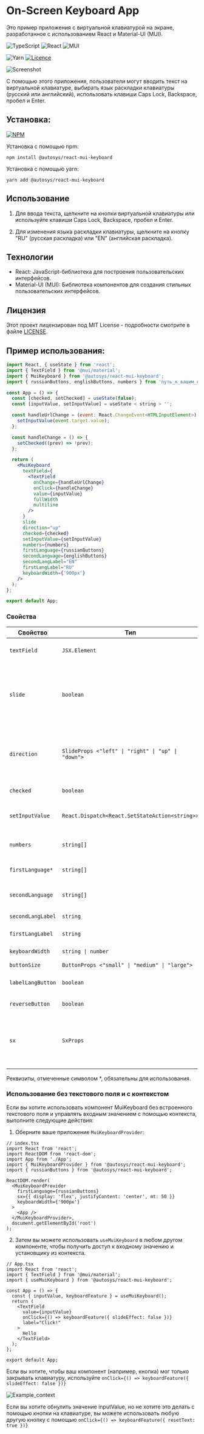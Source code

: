 # On-Screen Keyboard App

Это пример приложения с виртуальной клавиатурой на экране, разработанное с использованием React и Material-UI (MUI).

![TypeScript](https://img.shields.io/badge/typescript-%23007ACC.svg?style=for-the-badge&logo=typescript&logoColor=white)
![React](https://img.shields.io/badge/react-%2320232a.svg?style=for-the-badge&logo=react&logoColor=%2361DAFB)
![MUI](https://img.shields.io/badge/MUI-%230081CB.svg?style=for-the-badge&logo=mui&logoColor=white)

![Yarn](https://img.shields.io/badge/yarn-%232C8EBB.svg?style=for-the-badge&logo=yarn&logoColor=white)
[![Licence](https://img.shields.io/github/license/Ileriayo/markdown-badges?style=for-the-badge)](./LICENSE)

![Screenshot](./screenshots/ru_screen.png)

<!-- <hr> -->

С помощью этого приложения, пользователи могут вводить текст на виртуальной клавиатуре, выбирать язык раскладки клавиатуры (русский или английский), использовать клавиши Caps Lock, Backspace, пробел и Enter.

## Установка:

[![NPM](https://nodei.co/npm/@autosys/react-mui-keyboard.png?downloads=true&stars=true)](https://www.npmjs.com/package/@autosys/react-mui-keyboard)

Установка с помощью npm:

`npm install @autosys/react-mui-keyboard`

Установка с помощью yarn:

`yarn add @autosys/react-mui-keyboard`

## Использование

1. Для ввода текста, щелкните на кнопки виртуальной клавиатуры или используйте клавиши Caps Lock, Backspace, пробел и Enter.

2. Для изменения языка раскладки клавиатуры, щелкните на кнопку "RU" (русская раскладка) или "EN" (английская раскладка).

## Технологии

- React: JavaScript-библиотека для построения пользовательских интерфейсов.
- Material-UI (MUI): Библиотека компонентов для создания стильных пользовательских интерфейсов.

## Лицензия

Этот проект лицензирован под MIT License - подробности смотрите в файле [LICENSE](LICENSE).

## Пример использования:

```jsx
import React, { useState } from 'react';
import { TextField } from '@mui/material';
import { MuiKeyboard } from '@autosys/react-mui-keyboard';
import { russianButtons, englishButtons, numbers } from 'путь_к_вашим_клавишам';

const App = () => {
  const [checked, setChecked] = useState(false);
  const [inputValue, setInputValue] = useState < string > '';

  const handleUrlChange = (event: React.ChangeEvent<HTMLInputElement>) => {
    setInputValue(event.target.value);
  };

  const handleChange = () => {
    setChecked((prev) => !prev);
  };

  return (
    <MuiKeyboard
      textField={
        <TextField
          onChange={handleUrlChange}
          onClick={handleChange}
          value={inputValue}
          fullWidth
          multiline
        />
      }
      slide
      direction="up"
      checked={checked}
      setInputValue={setInputValue}
      numbers={numbers}
      firstLanguage={russianButtons}
      secondLanguage={englishButtons}
      secondLangLabel="EN"
      firstLangLabel="RU"
      keyboardWidth={'900px'}
    />
  );
};

export default App;
```

### Свойства

| Свойство          | Тип                                                | Описание                                                                                                                                         |
| ----------------- | -------------------------------------------------- | ------------------------------------------------------------------------------------------------------------------------------------------------ |
| `textField`       | `JSX.Element`                                      | Компонент текстового поля ввода.                                                                                                                 |
| `slide`           | `boolean`                                          | Флаг, указывающий, должна ли клавиатура появиться с анимацией Slide. По умолчанию, `true`.                                                       |
| `direction`       | `SlideProps <"left" \| "right" \| "up" \| "down">` | Направление анимации Slide (используется, если `slide` установлен в `true`). По умолчанию, `up`.                                                 |
| `checked`         | `boolean`                                          | Флаг видимости клавиатуры.                                                                                                                       |
| `setInputValue`   | `React.Dispatch<React.SetStateAction<string>>`     | Callback для установки значения текстового поля.                                                                                                 |
| `numbers`         | `string[]`                                         | Массив символов для кнопок с цифрами.                                                                                                            |
| `firstLanguage*`  | `string[]`                                         | Массив символов для кнопок в первом языке.                                                                                                       |
| `secondLanguage`  | `string[]`                                         | Массив символов для кнопок во втором языке.                                                                                                      |
| `secondLangLabel` | `string`                                           | Метка для второго языка.                                                                                                                         |
| `firstLangLabel`  | `string`                                           | Метка для первого языка.                                                                                                                         |
| `keyboardWidth`   | `string \| number`                                 | Ширина клавиатуры.                                                                                                                               |
| `buttonSize`      | `ButtonProps <"small" \| "medium" \| "large">`     | Размер кнопки.                                                                                                                                   |
| `labelLangButton` | `boolean`                                          | Кнопка переключения языков.                                                                                                                      |
| `reverseButton`   | `boolean`                                          | Кнопка сброса текста.                                                                                                                            |
| `sx`              | `SxProps`                                          | [sx prop - это ярлык для определения пользовательских стилей, который имеет доступ к теме.](https://mui.com/system/getting-started/the-sx-prop/) |

Реквизиты, отмеченные символом \*, обязательны для использования.

### Использование без текстового поля и с контекстом

Если вы хотите использовать компонент MuiKeyboard без встроенного текстового поля и управлять входным значением с помощью контекста, выполните следующие действия:

1. Оберните ваше приложение `MuiKeyboardProvider`:

```tsx
// index.tsx
import React from 'react';
import ReactDOM from 'react-dom';
import App from './App';
import { MuiKeyboardProvider } from '@autosys/react-mui-keyboard';
import { russianButtons } from '@autosys/react-mui-keyboard';

ReactDOM.render(
  <MuiKeyboardProvider
    firstLanguage={russianButtons}
    sx={{ display: 'flex', justifyContent: 'center', mt: 50 }}
    keyboardWidth={'900px'}
  >
    <App />
  </MuiKeyboardProvider>,
  document.getElementById('root')
);
```

2. Затем вы можете использовать `useMuiKeyboard` в любом другом компоненте, чтобы получить доступ к входному значению и установщику из контекста.

```tsx
// App.tsx
import React from 'react';
import { TextField } from '@mui/material';
import { useMuiKeyboard } from '@autosys/react-mui-keyboard';

const App = () => {
  const { inputValue, keyboardFeature } = useMuiKeyboard();
  return (
    <TextField
      value={inputValue}
      onClick={() => keyboardFeature({ slideEffect: false })}
      label="Click!"
    >
      Hello
    </TextField>
  );
};

export default App;
```

Если вы хотите, чтобы ваш компонент (например, кнопка) мог только закрывать клавиатуру, используйте `onClick={() => keyboardFeature({ slideEffect: false })}`

![Example_context](./screenshots/keyboard_context.png)

Если вы хотите обнулить значение inputValue, но не хотите это делать с помощью кнопки на клавиатуре, вы можете использовать любую другую кнопку с помощью `onClick={() => keyboardFeature({ resetText: true })}`
